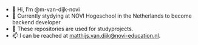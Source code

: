 - 👋 Hi, I’m @m-van-dijk-novi
- 👀 Currently stydying at NOVI Hogeschool in the Netherlands to become backend developer
- 🌱 These repositories are used for studyprojects.
- 📫 I can be reached at matthijs.van.dijk@novi-education.nl.

<!---
m-van-dijk-novi/m-van-dijk-novi is a ✨ special ✨ repository because its `README.md` (this file) appears on your GitHub profile.
You can click the Preview link to take a look at your changes.
--->
